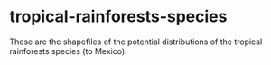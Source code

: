 # tropical-rainforests-species
 These are the shapefiles of the potential distributions of the tropical rainforests species (to Mexico).
